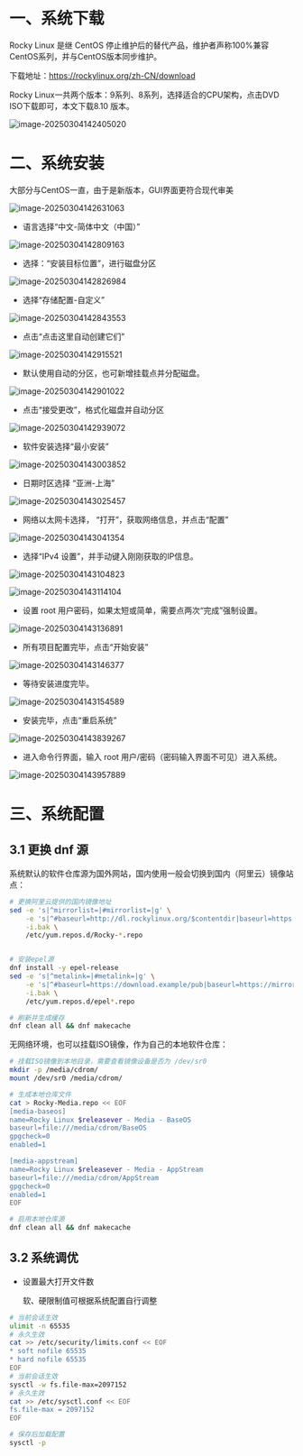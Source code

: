 # 一、系统下载

Rocky Linux 是继 CentOS 停止维护后的替代产品，维护者声称100%兼容CentOS系列，并与CentOS版本同步维护。

下载地址：https://rockylinux.org/zh-CN/download

Rocky Linux一共两个版本：9系列、8系列，选择适合的CPU架构，点击DVD ISO下载即可，本文下载8.10 版本。

![image-20250304142405020](./04-Rocky%20Linux%208.10%E5%AE%89%E8%A3%85%E9%85%8D%E7%BD%AE/image-20250304142405020.png)

# 二、系统安装

大部分与CentOS一直，由于是新版本，GUI界面更符合现代审美

![image-20250304142631063](./04-Rocky%20Linux%208.10%E5%AE%89%E8%A3%85%E9%85%8D%E7%BD%AE/image-20250304142631063.png)

- 语言选择“中文-简体中文（中国）”

![image-20250304142809163](./04-Rocky%20Linux%208.10%E5%AE%89%E8%A3%85%E9%85%8D%E7%BD%AE/image-20250304142809163.png)

- 选择：“安装目标位置”，进行磁盘分区

![image-20250304142826984](./04-Rocky%20Linux%208.10%E5%AE%89%E8%A3%85%E9%85%8D%E7%BD%AE/image-20250304142826984.png)

- 选择“存储配置-自定义”

![image-20250304142843553](./04-Rocky%20Linux%208.10%E5%AE%89%E8%A3%85%E9%85%8D%E7%BD%AE/image-20250304142843553.png)

- 点击“点击这里自动创建它们”

![image-20250304142915521](./04-Rocky%20Linux%208.10%E5%AE%89%E8%A3%85%E9%85%8D%E7%BD%AE/image-20250304142915521.png)

- 默认使用自动的分区，也可新增挂载点并分配磁盘。

![image-20250304142901022](./04-Rocky%20Linux%208.10%E5%AE%89%E8%A3%85%E9%85%8D%E7%BD%AE/image-20250304142901022.png)

- 点击“接受更改”，格式化磁盘并自动分区

![image-20250304142939072](./04-Rocky%20Linux%208.10%E5%AE%89%E8%A3%85%E9%85%8D%E7%BD%AE/image-20250304142939072.png)

- 软件安装选择“最小安装”

![image-20250304143003852](./04-Rocky%20Linux%208.10%E5%AE%89%E8%A3%85%E9%85%8D%E7%BD%AE/image-20250304143003852.png)

- 日期时区选择 “亚洲-上海”

![image-20250304143025457](./04-Rocky%20Linux%208.10%E5%AE%89%E8%A3%85%E9%85%8D%E7%BD%AE/image-20250304143025457.png)

- 网络以太网卡选择， “打开”，获取网络信息，并点击“配置”

![image-20250304143041354](./04-Rocky%20Linux%208.10%E5%AE%89%E8%A3%85%E9%85%8D%E7%BD%AE/image-20250304143041354.png)

- 选择“IPv4 设置”，并手动键入刚刚获取的IP信息。

![image-20250304143104823](./04-Rocky%20Linux%208.10%E5%AE%89%E8%A3%85%E9%85%8D%E7%BD%AE/image-20250304143104823.png)

![image-20250304143114104](./04-Rocky%20Linux%208.10%E5%AE%89%E8%A3%85%E9%85%8D%E7%BD%AE/image-20250304143114104.png)

- 设置 root 用户密码，如果太短或简单，需要点两次“完成”强制设置。

![image-20250304143136891](./04-Rocky%20Linux%208.10%E5%AE%89%E8%A3%85%E9%85%8D%E7%BD%AE/image-20250304143136891.png)

- 所有项目配置完毕，点击“开始安装”

![image-20250304143146377](./04-Rocky%20Linux%208.10%E5%AE%89%E8%A3%85%E9%85%8D%E7%BD%AE/image-20250304143146377.png)

- 等待安装进度完毕。

![image-20250304143154589](./04-Rocky%20Linux%208.10%E5%AE%89%E8%A3%85%E9%85%8D%E7%BD%AE/image-20250304143154589.png)

- 安装完毕，点击“重启系统”

![image-20250304143839267](./04-Rocky%20Linux%208.10%E5%AE%89%E8%A3%85%E9%85%8D%E7%BD%AE/image-20250304143839267.png)

- 进入命令行界面，输入 root 用户/密码（密码输入界面不可见）进入系统。

![image-20250304143957889](./04-Rocky%20Linux%208.10%E5%AE%89%E8%A3%85%E9%85%8D%E7%BD%AE/image-20250304143957889.png)

# 三、系统配置

## 3.1 更换 dnf 源

系统默认的软件仓库源为国外网站，国内使用一般会切换到国内（阿里云）镜像站点：

```bash
# 更换阿里云提供的国内镜像地址
sed -e 's|^mirrorlist=|#mirrorlist=|g' \
    -e 's|^#baseurl=http://dl.rockylinux.org/$contentdir|baseurl=https://mirrors.aliyun.com/rockylinux|g' \
    -i.bak \
    /etc/yum.repos.d/Rocky-*.repo


# 安装epel源
dnf install -y epel-release
sed -e 's|^metalink=|#metalink=|g' \
    -e 's|^#baseurl=https://download.example/pub|baseurl=https://mirrors.aliyun.com|g' \
    -i.bak \
    /etc/yum.repos.d/epel*.repo

# 刷新并生成缓存
dnf clean all && dnf makecache
```

无网络环境，也可以挂载ISO镜像，作为自己的本地软件仓库：

```bash
# 挂载ISO镜像到本地目录，需要查看镜像设备是否为 /dev/sr0
mkdir -p /media/cdrom/
mount /dev/sr0 /media/cdrom/

# 生成本地仓库文件
cat > Rocky-Media.repo << EOF
[media-baseos]
name=Rocky Linux $releasever - Media - BaseOS
baseurl=file:///media/cdrom/BaseOS
gpgcheck=0
enabled=1

[media-appstream]
name=Rocky Linux $releasever - Media - AppStream
baseurl=file:///media/cdrom/AppStream
gpgcheck=0
enabled=1
EOF

# 启用本地仓库源
dnf clean all && dnf makecache
```

## 3.2 系统调优

- 设置最大打开文件数

  软、硬限制值可根据系统配置自行调整

```bash
# 当前会话生效
ulimit -n 65535
# 永久生效
cat >> /etc/security/limits.conf << EOF
* soft nofile 65535
* hard nofile 65535
EOF
# 当前会话生效
sysctl -w fs.file-max=2097152
# 永久生效
cat >> /etc/sysctl.conf << EOF
fs.file-max = 2097152
EOF

# 保存后加载配置
sysctl -p
```
